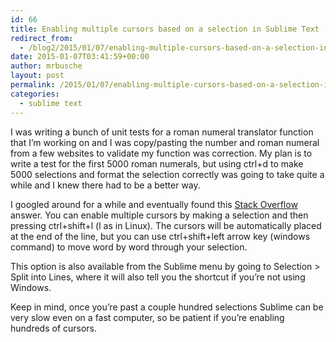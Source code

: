 ```yaml
---
id: 66
title: Enabling multiple cursors based on a selection in Sublime Text
redirect_from:
  - /blog2/2015/01/07/enabling-multiple-cursors-based-on-a-selection-in-sublime-text/
date: 2015-01-07T03:41:59+00:00
author: mrbusche
layout: post
permalink: /2015/01/07/enabling-multiple-cursors-based-on-a-selection-in-sublime-text/
categories:
  - sublime text
---
```

I was writing a bunch of unit tests for a roman numeral translator function that I&#8217;m working on and I was copy/pasting the number and roman numeral from a few websites to validate my function was correction. My plan is to write a test for the first 5000 roman numerals, but using ctrl+d to make 5000 selections and format the selection correctly was going to take quite a while and I knew there had to be a better way.

I googled around for a while and eventually found this [Stack Overflow](http://stackoverflow.com/a/22099974/1065868) answer. You can enable multiple cursors by making a selection and then pressing ctrl+shift+l (l as in Linux). The cursors will be automatically placed at the end of the line, but you can use ctrl+shift+left arrow key (windows command) to move word by word through your selection.

This option is also available from the Sublime menu by going to Selection > Split into Lines, where it will also tell you the shortcut if you&#8217;re not using Windows.

Keep in mind, once you&#8217;re past a couple hundred selections Sublime can be very slow even on a fast computer, so be patient if you&#8217;re enabling hundreds of cursors.